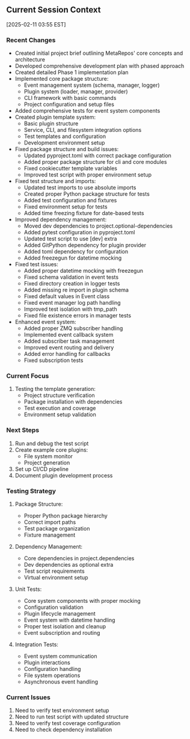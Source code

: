 ## Current Session Context
[2025-02-11 03:55 EST]

### Recent Changes
- Created initial project brief outlining MetaRepos' core concepts and architecture
- Developed comprehensive development plan with phased approach
- Created detailed Phase 1 implementation plan
- Implemented core package structure:
  - Event management system (schema, manager, logger)
  - Plugin system (loader, manager, provider)
  - CLI framework with basic commands
  - Project configuration and setup files
- Added comprehensive tests for event system components
- Created plugin template system:
  - Basic plugin structure
  - Service, CLI, and filesystem integration options
  - Test templates and configuration
  - Development environment setup
- Fixed package structure and build issues:
  - Updated pyproject.toml with correct package configuration
  - Added proper package structure for cli and core modules
  - Fixed cookiecutter template variables
  - Improved test script with proper environment setup
- Fixed test structure and imports:
  - Updated test imports to use absolute imports
  - Created proper Python package structure for tests
  - Added test configuration and fixtures
  - Fixed environment setup for tests
  - Added time freezing fixture for date-based tests
- Improved dependency management:
  - Moved dev dependencies to project.optional-dependencies
  - Added pytest configuration in pyproject.toml
  - Updated test script to use [dev] extra
  - Added GitPython dependency for plugin provider
  - Added toml dependency for configuration
  - Added freezegun for datetime mocking
- Fixed test issues:
  - Added proper datetime mocking with freezegun
  - Fixed schema validation in event tests
  - Fixed directory creation in logger tests
  - Added missing re import in plugin schema
  - Fixed default values in Event class
  - Fixed event manager log path handling
  - Improved test isolation with tmp_path
  - Fixed file existence errors in manager tests
- Enhanced event system:
  - Added proper ZMQ subscriber handling
  - Implemented event callback system
  - Added subscriber task management
  - Improved event routing and delivery
  - Added error handling for callbacks
  - Fixed subscription tests

### Current Focus
1. Testing the template generation:
   - Project structure verification
   - Package installation with dependencies
   - Test execution and coverage
   - Environment setup validation

### Next Steps
1. Run and debug the test script
2. Create example core plugins:
   - File system monitor
   - Project generation
3. Set up CI/CD pipeline
4. Document plugin development process

### Testing Strategy
1. Package Structure:
   - Proper Python package hierarchy
   - Correct import paths
   - Test package organization
   - Fixture management

2. Dependency Management:
   - Core dependencies in project.dependencies
   - Dev dependencies as optional extra
   - Test script requirements
   - Virtual environment setup

3. Unit Tests:
   - Core system components with proper mocking
   - Configuration validation
   - Plugin lifecycle management
   - Event system with datetime handling
   - Proper test isolation and cleanup
   - Event subscription and routing

4. Integration Tests:
   - Event system communication
   - Plugin interactions
   - Configuration handling
   - File system operations
   - Asynchronous event handling

### Current Issues
1. Need to verify test environment setup
2. Need to run test script with updated structure
3. Need to verify test coverage configuration
4. Need to check dependency installation
